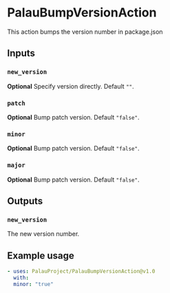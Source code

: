 # PalauBumpVersionAction
This action bumps the version number in package.json

## Inputs

### `new_version`

**Optional** Specify version directly. Default `""`.

### `patch`

**Optional** Bump patch version. Default `"false"`.

### `minor`

**Optional** Bump patch version. Default `"false"`.

### `major`

**Optional** Bump patch version. Default `"false"`.

## Outputs

### `new_version`

The new version number.

## Example usage

```yaml
- uses: PalauProject/PalauBumpVersionAction@v1.0
  with:
  minor: "true"
```